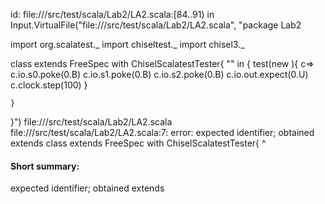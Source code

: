 id: file://<WORKSPACE>/src/test/scala/Lab2/LA2.scala:[84..91) in Input.VirtualFile("file://<WORKSPACE>/src/test/scala/Lab2/LA2.scala", "package Lab2

import org.scalatest._
import chiseltest._ 
import chisel3._ 

class  extends FreeSpec with ChiselScalatestTester{
    "" in {
        test(new  ){
            c=>
            c.io.s0.poke(0.B)
            c.io.s1.poke(0.B)
            c.io.s2.poke(0.B)
            c.io.out.expect(0.U)
            c.clock.step(100)
        }

    }
}")
file://<WORKSPACE>/src/test/scala/Lab2/LA2.scala
file://<WORKSPACE>/src/test/scala/Lab2/LA2.scala:7: error: expected identifier; obtained extends
class  extends FreeSpec with ChiselScalatestTester{
       ^
#### Short summary: 

expected identifier; obtained extends